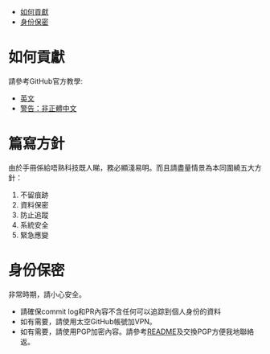 <!-- START doctoc generated TOC please keep comment here to allow auto update -->
<!-- DON'T EDIT THIS SECTION, INSTEAD RE-RUN doctoc TO UPDATE -->


- [如何貢獻](#%E5%A6%82%E4%BD%95%E8%B2%A2%E7%8D%BB)
- [身份保密](#%E8%BA%AB%E4%BB%BD%E4%BF%9D%E5%AF%86)

<!-- END doctoc generated TOC please keep comment here to allow auto update -->

# 如何貢獻

請參考GitHub官方教學:

- [英文](https://help.github.com/en/articles/creating-a-pull-request-from-a-fork)
- [警告：非正體中文](https://help.github.com/cn/articles/creating-a-pull-request-from-a-fork)


# 篇寫方針

由於手冊係給唔熟科技既人睇，務必顯淺易明。而且請盡量情景為本同圍繞五大方針：

1. 不留痕跡
2. 資料保密
3. 防止追蹤
4. 系統安全
5. 緊急應變



# 身份保密

非常時期，請小心安全。

- 請確保commit log和PR內容不含任何可以追踪到個人身份的資料
- 如有需要，請使用太空GitHub帳號加VPN。
- 如有需要，請使用PGP加密內容。請參考[README](https://github.com/cybersec-hk/digital_awareness_hk#%E5%BB%BA%E8%AD%B0%E6%88%96%E8%81%AF%E7%B5%A1%E6%88%91%E5%80%91)及交換PGP方便我地聯絡返。
